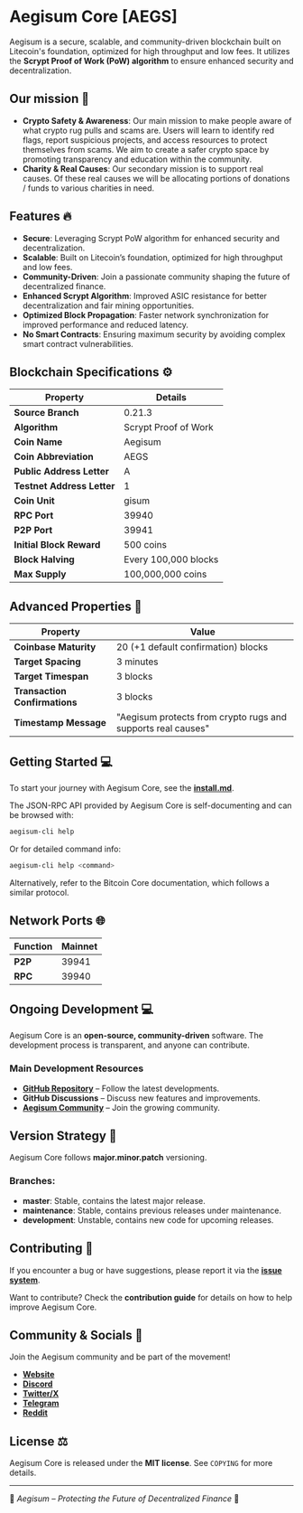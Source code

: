 # Aegisum Core [AEGS]

Aegisum is a secure, scalable, and community-driven blockchain built on Litecoin's foundation, optimized for high throughput and low fees. It utilizes the **Scrypt Proof of Work (PoW) algorithm** to ensure enhanced security and decentralization.

## Our mission 🎯

- **Crypto Safety & Awareness**: Our main mission to make people aware of what crypto rug pulls and scams are. Users will learn to identify red flags, report suspicious projects, and access resources to protect themselves from scams. We aim to create a safer crypto space by promoting transparency and education within the community.
- **Charity & Real Causes**: Our secondary mission is to support real causes. Of these real causes we will be allocating portions of donations / funds to various charities in need.
  
## Features 🔥

- **Secure**: Leveraging Scrypt PoW algorithm for enhanced security and decentralization.
- **Scalable**: Built on Litecoin’s foundation, optimized for high throughput and low fees.
- **Community-Driven**: Join a passionate community shaping the future of decentralized finance.
- **Enhanced Scrypt Algorithm**: Improved ASIC resistance for better decentralization and fair mining opportunities.
- **Optimized Block Propagation**: Faster network synchronization for improved performance and reduced latency.
- **No Smart Contracts**: Ensuring maximum security by avoiding complex smart contract vulnerabilities.

## Blockchain Specifications ⚙️

| **Property**              | **Details**                   |
|---------------------------|--------------------------------|
| **Source Branch**        | 0.21.3                         |
| **Algorithm**            | Scrypt Proof of Work          |
| **Coin Name**            | Aegisum                        |
| **Coin Abbreviation**    | AEGS                           |
| **Public Address Letter** | A                             |
| **Testnet Address Letter** | 1                           |
| **Coin Unit**            | gisum                          |
| **RPC Port**             | 39940                          |
| **P2P Port**             | 39941                          |
| **Initial Block Reward**         | 500 coins              |
| **Block Halving**        | Every 100,000 blocks           |
| **Max Supply**         | 100,000,000 coins          |

## Advanced Properties 🚀

| **Property**             | **Value**                                              |
|--------------------------|------------------------------------------------------|
| **Coinbase Maturity**   | 20 (+1 default confirmation) blocks                 |
| **Target Spacing**      | 3 minutes                                           |
| **Target Timespan**     | 3 blocks                                            |
| **Transaction Confirmations** | 3 blocks                                     |
| **Timestamp Message**   | "Aegisum protects from crypto rugs and supports real causes" |

## Getting Started 💻

To start your journey with Aegisum Core, see the **[install.md](https://github.com/Aegisum/aegisum-core/blob/main/INSTALL.md)**.

The JSON-RPC API provided by Aegisum Core is self-documenting and can be browsed with:
```bash
aegisum-cli help
```
Or for detailed command info:
```bash
aegisum-cli help <command>
```
Alternatively, refer to the Bitcoin Core documentation, which follows a similar protocol.

## Network Ports 🌐

| **Function** | **Mainnet** |
|-------------|------------|
| **P2P**    | 39941      | 
| **RPC**    | 39940      | 

## Ongoing Development 💻

Aegisum Core is an **open-source, community-driven** software. The development process is transparent, and anyone can contribute.

### Main Development Resources
- **[GitHub Repository](https://github.com/aegisum/core)** – Follow the latest developments.
- **GitHub Discussions** – Discuss new features and improvements.
- **[Aegisum Community](https://github.com/Aegisum/core/main/README.md#community--socials-)** – Join the growing community.

## Version Strategy 📌

Aegisum Core follows **major.minor.patch** versioning.

### Branches:
- **master**: Stable, contains the latest major release.
- **maintenance**: Stable, contains previous releases under maintenance.
- **development**: Unstable, contains new code for upcoming releases.

## Contributing 🤝

If you encounter a bug or have suggestions, please report it via the **[issue system](https://github.com/aegisum/aegisum-core/issues)**.

Want to contribute? Check the **contribution guide** for details on how to help improve Aegisum Core.

## Community & Socials 🐉

Join the Aegisum community and be part of the movement!

- **[Website](https://aegisum.com)**
- **[Discord](https://discord.gg/4E5caDKkeP)**
- **[Twitter/X](https://twitter.com/aegisum)**
- **[Telegram](https://t.me/aegisum)**
- **[Reddit](https://reddit.com/r/aegisum)**

## License ⚖️

Aegisum Core is released under the **MIT license**. See `COPYING` for more details.

---

🚀 *Aegisum – Protecting the Future of Decentralized Finance* 🚀

